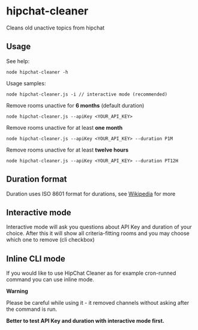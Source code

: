 # hipchat-cleaner
Cleans old unactive topics from hipchat

## Usage

See help:

`node hipchat-cleaner -h`

Usage samples:

`node hipchat-cleaner.js -i // interactive mode (recommended)`

Remove rooms unactive for **6 months** (default duration)

`node hipchat-cleaner.js --apiKey <YOUR_API_KEY>`

Remove rooms unactive for at least **one month**

`node hipchat-cleaner.js --apiKey <YOUR_API_KEY> --duration P1M`

Remove rooms unactive for at least **twelve hours**

`node hipchat-cleaner.js --apiKey <YOUR_API_KEY> --duration PT12H`

## Duration format

Duration uses ISO 8601 format for durations, see [Wikipedia](https://en.wikipedia.org/wiki/ISO_8601#Time_intervals) for more

## Interactive mode

Interactive mode will ask you questions about API Key and duration of your choice.
After this it will show all criteria-fitting rooms and you may choose which one to remove (cli checkbox)

## Inline CLI mode

If you would like to use HipChat Cleaner as for example cron-runned command you can use inline mode.

**Warning**

Please be careful while using it - it removed channels without asking after the command is run.

**Better to test API Key and duration with interactive mode first.**
